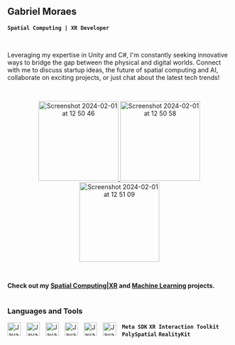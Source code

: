 ## Gabriel Moraes  
**` Spatial Computing | XR Developer `**

&nbsp;

Leveraging my expertise in Unity and C#, I'm constantly seeking innovative ways to bridge the gap between the physical and digital worlds. Connect with me to discuss startup ideas, the future of spatial computing and AI, collaborate on exciting projects, or just chat about the latest tech trends!

&nbsp;

<p align="center">
  <a href="https://gabrielmoraes.tech">
   <img width="180" alt="Screenshot 2024-02-01 at 12 50 46" src="https://github.com/GabrielM33/GabrielM33/assets/123421871/1e4df844-14e3-4e92-831a-7021a1b15f3d">
  </a>

   <a href="https://linkedin.com/in/g-moraes">
   <img width="180" alt="Screenshot 2024-02-01 at 12 50 58" src="https://github.com/GabrielM33/GabrielM33/assets/123421871/1f383e84-ce9b-45f8-90c1-d5a45afec8a9">
  </a>

   <a href="https://discord.com/users/gabrielm33">
   <img width="180" alt="Screenshot 2024-02-01 at 12 51 09" src="https://github.com/GabrielM33/GabrielM33/assets/123421871/9e894f95-2086-4c3b-8a86-7e2fe78bbb06">
  </a>
</p>

&nbsp;

**Check out my [Spatial Computing|XR](https://github.com/stars/GabrielM33/lists/xr-projects) and [Machine Learning](https://github.com/stars/GabrielM33/lists/ml-projects) projects.**

#

### Languages and Tools

  <img align="left" alt="Java" width="30px" style="padding-right:10px;" 
    src="https://cdn.jsdelivr.net/gh/devicons/devicon/icons/csharp/csharp-original.svg" />
  <img align="left" alt="Java" width="30px" style="padding-right:10px;"  
    src=https://github.com/GabrielM33/GabrielM33/assets/123421871/21996532-4d33-424e-91f9-427095251d6e) />
  <img align="left" alt="Java" width="30px" style="padding-right:10px;"
      src="https://cdn.jsdelivr.net/gh/devicons/devicon/icons/swift/swift-original.svg" />
  <img align="left" alt="Java" width="30px" style="padding-right:10px;"  
      src="https://cdn.jsdelivr.net/gh/devicons/devicon/icons/xcode/xcode-original.svg" /> 


      
  <img align="left" alt="Java" width="30px" style="padding-right:10px;"
      src="https://cdn.jsdelivr.net/gh/devicons/devicon/icons/python/python-original.svg" />



   <img align="left" alt="Java" width="30px" style="padding-right:10px;"
    src="https://cdn.jsdelivr.net/gh/devicons/devicon/icons/git/git-original.svg" />




**`Meta SDK`** **`XR Interaction Toolkit`** **`PolySpatial`** **`RealityKit`**
